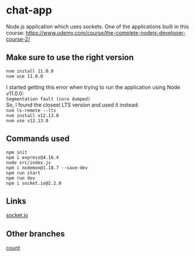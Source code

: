 # chat-app
Node.js application which uses sockets. One of the applications built in this course: https://www.udemy.com/course/the-complete-nodejs-developer-course-2/  

## Make sure to use the right version

<code>nvm install 11.0.0</code>  
<code>nvm use 11.0.0</code>  

I started getting this error when trying to run the application using Node v11.0.0:  
<code>Segmentation fault (core dumped)</code>  
So, I found the closest LTS version and used it instead:  
<code>nvm ls-remote --lts</code>  
<code>nvm install v12.13.0</code>  
<code>nvm use v12.13.0</code>  

## Commands used
```
npm init
npm i express@4.16.4
node src/index.js
npm i nodemon@1.18.7 --save-dev
npm run start
npm run dev
npm i socket.io@2.2.0
```

## Links

[socket.io](https://socket.io/)  


## Other branches

[count](https://github.com/brunosantanati/chat-app/tree/count)  